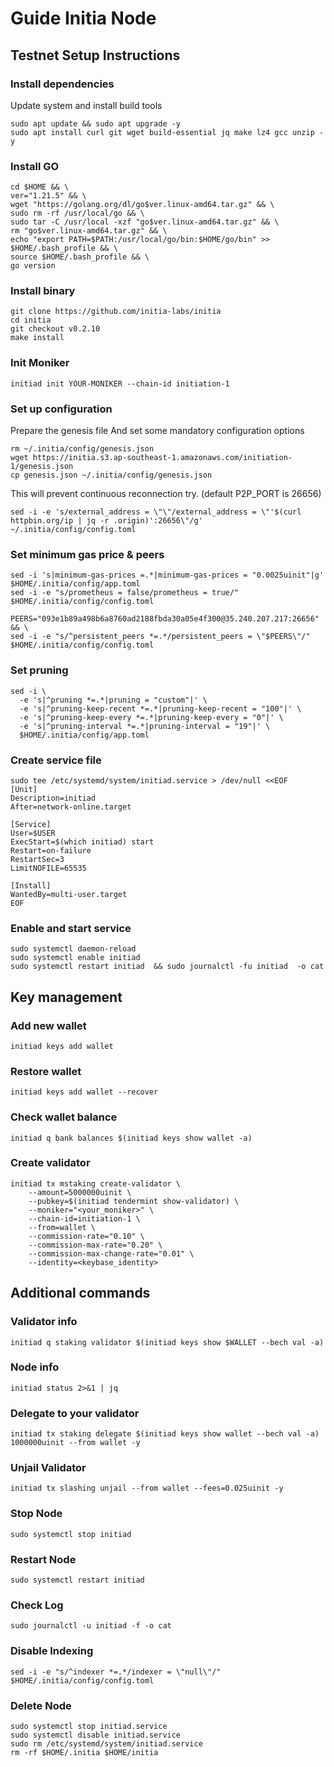 # Guide Initia Node

## Testnet Setup Instructions

### Install dependencies

Update system and install build tools
```
sudo apt update && sudo apt upgrade -y
sudo apt install curl git wget build-essential jq make lz4 gcc unzip -y
```

### Install GO
```
cd $HOME && \
ver="1.21.5" && \
wget "https://golang.org/dl/go$ver.linux-amd64.tar.gz" && \
sudo rm -rf /usr/local/go && \
sudo tar -C /usr/local -xzf "go$ver.linux-amd64.tar.gz" && \
rm "go$ver.linux-amd64.tar.gz" && \
echo "export PATH=$PATH:/usr/local/go/bin:$HOME/go/bin" >> $HOME/.bash_profile && \
source $HOME/.bash_profile && \
go version
```

### Install binary
```
git clone https://github.com/initia-labs/initia
cd initia
git checkout v0.2.10
make install
```

### Init Moniker
```
initiad init YOUR-MONIKER --chain-id initiation-1
```

### Set up configuration
Prepare the genesis file And set some mandatory configuration options
```
rm ~/.initia/config/genesis.json
wget https://initia.s3.ap-southeast-1.amazonaws.com/initiation-1/genesis.json
cp genesis.json ~/.initia/config/genesis.json
```

This will prevent continuous reconnection try. (default P2P_PORT is 26656)
```
sed -i -e 's/external_address = \"\"/external_address = \"'$(curl httpbin.org/ip | jq -r .origin)':26656\"/g' ~/.initia/config/config.toml
```

### Set minimum gas price & peers
```
sed -i 's|minimum-gas-prices =.*|minimum-gas-prices = "0.0025uinit"|g' $HOME/.initia/config/app.toml
sed -i -e "s/prometheus = false/prometheus = true/" $HOME/.initia/config/config.toml
```
```
PEERS="093e1b89a498b6a8760ad2188fbda30a05e4f300@35.240.207.217:26656" && \
sed -i -e "s/^persistent_peers *=.*/persistent_peers = \"$PEERS\"/" $HOME/.initia/config/config.toml
```

### Set pruning
```
sed -i \
  -e 's|^pruning *=.*|pruning = "custom"|' \
  -e 's|^pruning-keep-recent *=.*|pruning-keep-recent = "100"|' \
  -e 's|^pruning-keep-every *=.*|pruning-keep-every = "0"|' \
  -e 's|^pruning-interval *=.*|pruning-interval = "19"|' \
  $HOME/.initia/config/app.toml
```

### Create service file
```
sudo tee /etc/systemd/system/initiad.service > /dev/null <<EOF
[Unit]
Description=initiad
After=network-online.target

[Service]
User=$USER
ExecStart=$(which initiad) start
Restart=on-failure
RestartSec=3
LimitNOFILE=65535

[Install]
WantedBy=multi-user.target
EOF
```

### Enable and start service
```
sudo systemctl daemon-reload
sudo systemctl enable initiad  
sudo systemctl restart initiad  && sudo journalctl -fu initiad  -o cat
```

## Key management

### Add new wallet
```
initiad keys add wallet
```

### Restore wallet
```
initiad keys add wallet --recover
```

### Check wallet balance 
```
initiad q bank balances $(initiad keys show wallet -a)
```

### Create validator
```
initiad tx mstaking create-validator \
    --amount=5000000uinit \
    --pubkey=$(initiad tendermint show-validator) \
    --moniker="<your_moniker>" \
    --chain-id=initiation-1 \
    --from=wallet \
    --commission-rate="0.10" \
    --commission-max-rate="0.20" \
    --commission-max-change-rate="0.01" \
    --identity=<keybase_identity>
```

## Additional commands

### Validator info
```
initiad q staking validator $(initiad keys show $WALLET --bech val -a)
```

### Node info
```
initiad status 2>&1 | jq
```

### Delegate to your validator
```
initiad tx staking delegate $(initiad keys show wallet --bech val -a) 1000000uinit --from wallet -y
```

### Unjail Validator 
```
initiad tx slashing unjail --from wallet --fees=0.025uinit -y
```

### Stop Node
```
sudo systemctl stop initiad
```

### Restart Node
```
sudo systemctl restart initiad
```

### Check Log
```
sudo journalctl -u initiad -f -o cat
```

### Disable Indexing
```
sed -i -e "s/^indexer *=.*/indexer = \"null\"/" $HOME/.initia/config/config.toml
```

### Delete Node
```
sudo systemctl stop initiad.service
sudo systemctl disable initiad.service
sudo rm /etc/systemd/system/initiad.service
rm -rf $HOME/.initia $HOME/initia
```
